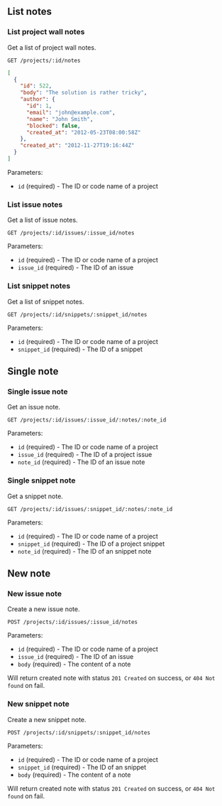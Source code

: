 ## List notes

### List project wall notes

Get a list of project wall notes.

```
GET /projects/:id/notes
```

```json
[
  {
    "id": 522,
    "body": "The solution is rather tricky",
    "author": {
      "id": 1,
      "email": "john@example.com",
      "name": "John Smith",
      "blocked": false,
      "created_at": "2012-05-23T08:00:58Z"
    },
    "created_at": "2012-11-27T19:16:44Z"
  }
]
```

Parameters:

+ `id` (required) - The ID or code name of a project

### List issue notes

Get a list of issue notes.

```
GET /projects/:id/issues/:issue_id/notes
```

Parameters:

+ `id` (required) - The ID or code name of a project
+ `issue_id` (required) - The ID of an issue

### List snippet notes

Get a list of snippet notes.

```
GET /projects/:id/snippets/:snippet_id/notes
```

Parameters:

+ `id` (required) - The ID or code name of a project
+ `snippet_id` (required) - The ID of a snippet

## Single note

### Single issue note

Get an issue note.

```
GET /projects/:id/issues/:issue_id/:notes/:note_id
```

Parameters:

+ `id` (required) - The ID or code name of a project
+ `issue_id` (required) - The ID of a project issue
+ `note_id` (required) - The ID of an issue note

### Single snippet note

Get a snippet note.

```
GET /projects/:id/issues/:snippet_id/:notes/:note_id
```

Parameters:

+ `id` (required) - The ID or code name of a project
+ `snippet_id` (required) - The ID of a project snippet
+ `note_id` (required) - The ID of an snippet note

## New note

### New issue note

Create a new issue note.

```
POST /projects/:id/issues/:issue_id/notes
```

Parameters:

+ `id` (required) - The ID or code name of a project
+ `issue_id` (required) - The ID of an issue
+ `body` (required) - The content of a note

Will return created note with status `201 Created` on success, or `404 Not found` on fail.

### New snippet note

Create a new snippet note.

```
POST /projects/:id/snippets/:snippet_id/notes
```

Parameters:

+ `id` (required) - The ID or code name of a project
+ `snippet_id` (required) - The ID of an snippet
+ `body` (required) - The content of a note

Will return created note with status `201 Created` on success, or `404 Not found` on fail.
